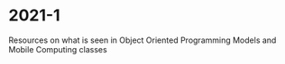 # 2021-1
Resources on what is seen in Object Oriented Programming Models and Mobile Computing classes
